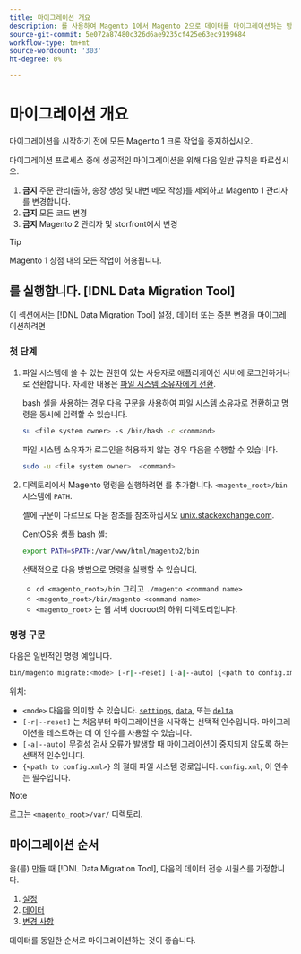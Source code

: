 ```yaml
---
title: 마이그레이션 개요
description: 를 사용하여 Magento 1에서 Magento 2으로 데이터를 마이그레이션하는 방법을 배웁니다. [!DNL Data Migration Tool].
source-git-commit: 5e072a87480c326d6ae9235cf425e63ec9199684
workflow-type: tm+mt
source-wordcount: '303'
ht-degree: 0%

---
```



# 마이그레이션 개요

마이그레이션을 시작하기 전에 모든 Magento 1 크론 작업을 중지하십시오.

마이그레이션 프로세스 중에 성공적인 마이그레이션을 위해 다음 일반 규칙을 따르십시오.

1. **금지** 주문 관리(출하, 송장 생성 및 대변 메모 작성)를 제외하고 Magento 1 관리자를 변경합니다.
1. **금지** 모든 코드 변경
1. **금지** Magento 2 관리자 및 storfront에서 변경

>[!TIP]
>
>Magento 1 상점 내의 모든 작업이 허용됩니다.

## 를 실행합니다. [!DNL Data Migration Tool]

이 섹션에서는 [!DNL Data Migration Tool] 설정, 데이터 또는 증분 변경을 마이그레이션하려면

### 첫 단계

1. 파일 시스템에 쓸 수 있는 권한이 있는 사용자로 애플리케이션 서버에 로그인하거나 로 전환합니다. 자세한 내용은 [파일 시스템 소유자에게 전환](../../../installation/prerequisites/file-system/overview.md).

   bash 셸을 사용하는 경우 다음 구문을 사용하여 파일 시스템 소유자로 전환하고 명령을 동시에 입력할 수 있습니다.

   ```bash
   su <file system owner> -s /bin/bash -c <command>
   ```

   파일 시스템 소유자가 로그인을 허용하지 않는 경우 다음을 수행할 수 있습니다.

   ```bash
   sudo -u <file system owner>  <command>
   ```

1. 디렉토리에서 Magento 명령을 실행하려면 를 추가합니다. `<magento_root>/bin` 시스템에 `PATH`.

   셸에 구문이 다르므로 다음 참조를 참조하십시오 [unix.stackexchange.com](https://unix.stackexchange.com/questions/117467/how-to-permanently-set-environmental-variables).

   CentOS용 샘플 bash 셸:

   ```bash
   export PATH=$PATH:/var/www/html/magento2/bin
   ```

   선택적으로 다음 방법으로 명령을 실행할 수 있습니다.

   - `cd <magento_root>/bin` 그리고 `./magento <command name>`
   - `<magento_root>/bin/magento <command name>`
   - `<magento_root>` 는 웹 서버 docroot의 하위 디렉토리입니다.

### 명령 구문

다음은 일반적인 명령 예입니다.

```bash
bin/magento migrate:<mode> [-r|--reset] [-a|--auto] {<path to config.xml>}
```

위치:

- `<mode>` 다음을 의미할 수 있습니다. [`settings`](settings.md), [`data`](data.md), 또는 [`delta`](delta.md)
- `[-r|--reset]` 는 처음부터 마이그레이션을 시작하는 선택적 인수입니다. 마이그레이션을 테스트하는 데 이 인수를 사용할 수 있습니다.
- `[-a|--auto]` 무결성 검사 오류가 발생할 때 마이그레이션이 중지되지 않도록 하는 선택적 인수입니다.
- `{<path to config.xml>}` 의 절대 파일 시스템 경로입니다. `config.xml`; 이 인수는 필수입니다.

>[!NOTE]
>
>로그는 `<magento_root>/var/` 디렉토리.


## 마이그레이션 순서

을(를) 만들 때 [!DNL Data Migration Tool], 다음의 데이터 전송 시퀀스를 가정합니다.

1. [설정](settings.md)
1. [데이터](data.md)
1. [변경 사항](delta.md)

데이터를 동일한 순서로 마이그레이션하는 것이 좋습니다.
